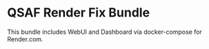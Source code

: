 # QSAF Render Fix Bundle

This bundle includes WebUI and Dashboard via docker-compose for Render.com.